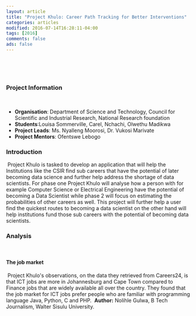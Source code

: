 ```yaml
---
layout: article
title: "Project Khulo: Career Path Tracking for Better Interventions"
categories: articles
modified: 2016-07-14T16:28:11-04:00
tags: [2016]
comments: false
ads: false
---
```

​
<!-- {% include toc.html %} -->
​
### Project Information
​
* **Organisation**: Department of Science and Technology, Council for Scientific and Industrial Research, National Research foundation
* **Students**:Louisa Sommerville, Carel, Nchachi, Olwethu Madikwa
* **Project Leads**: Ms. Nyalleng Moorosi, Dr. Vukosi Marivate
* **Project Mentors**: Ofentswe Lebogo
​
### Introduction
​
Project Khulo is tasked to develop an application that will help the Institutions like the CSIR find sub careers that have the potential of later becoming data science and further help address the shortage of data  scientists. For phase one Project Khulo will analyse how a person with for example Computer Science or Electrical Engineering have the potential of  becoming a Data Scientist while phase 2 will focus on estimating the probabilities of other careers as well. This project will further help a user find the quickest routes to becoming a data scientist on the other hand will help institutions fund those sub careers with the potential of becoming data scientists.
​
### Analysis
​
#### The job market
​
Project Khulo's observations, on the data they retrieved from Careers24, is that ICT jobs are more in Johannesburg and Cape Town compared to Finance jobs that are widely available all over the country. They found that the job market for ICT jobs prefer people who are familiar with programming language Java, Python, C and PHP.
​
​
**Author:** Nolihle Gulwa, B Tech Journalism, Walter Sisulu University.
